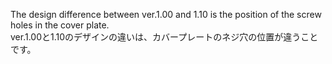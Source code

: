 The design difference between ver.1.00 and 1.10 is the position of the screw holes in the cover plate.
<br>
ver.1.00と1.10のデザインの違いは、カバープレートのネジ穴の位置が違うことです。
<br>
